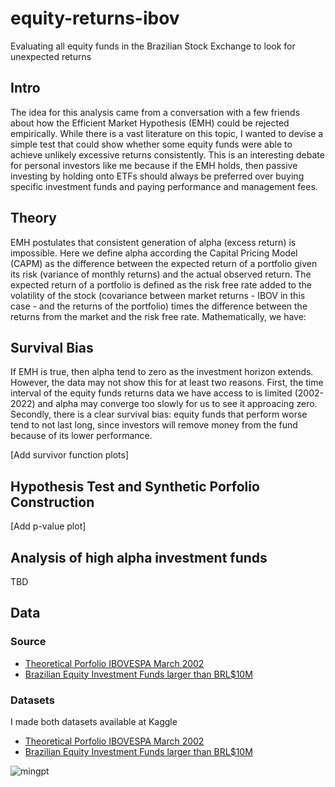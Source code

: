 # equity-returns-ibov
Evaluating all equity funds in the Brazilian Stock Exchange to look for unexpected returns

## Intro

The idea for this analysis came from a conversation with a few friends about how the Efficient Market Hypothesis (EMH) could be rejected empirically. While there is a vast literature on this topic, I wanted to devise a simple test that could show whether some equity funds were able to achieve unlikely excessive returns consistently. This is an interesting debate for personal investors like me because if the EMH holds, then passive investing by holding onto ETFs should always be preferred over buying specific investment funds and paying performance and management fees. 

## Theory

EMH postulates that consistent generation of alpha (excess return) is impossible. Here we define alpha according the Capital Pricing Model (CAPM) as the difference between the expected return of a portfolio given its risk (variance of monthly returns) and the actual observed return. The expected return of a portfolio is defined as the risk free rate added to the volatility of the stock (covariance between market returns - IBOV in this case - and the returns of the portfolio) times the difference between the returns from the market and the risk free rate. Mathematically, we have:


## Survival Bias

If EMH is true, then alpha tend to zero as the investment horizon extends. However, the data may not show this for at least two reasons. First, the time interval of the equity funds returns data we have access to is limited (2002-2022) and alpha may converge too slowly for us to see it approacing zero. Secondly, there is a clear survival bias: equity funds that perform worse tend to not last long, since investors will remove money from the fund because of its lower performance.

[Add survivor function plots]

## Hypothesis Test and Synthetic Porfolio Construction


[Add p-value plot]


## Analysis of high alpha investment funds

TBD

## Data

### Source

- [Theoretical Porfolio IBOVESPA March 2002](https://www.estadao.com.br/economia/ibovespa-nova-carteira-teorica-para-maio-a-agosto/)
- [Brazilian Equity Investment Funds larger than BRL$10M](https://www.kaggle.com/datasets/matheusdias1996/brazilian-investment-funds)


### Datasets

I made both datasets available at Kaggle
- [Theoretical Porfolio IBOVESPA March 2002](https://www.kaggle.com/datasets/matheusdias1996/carteira-teorica-ibov-mar2002)
- [Brazilian Equity Investment Funds larger than BRL$10M](https://www.kaggle.com/datasets/matheusdias1996/brazilian-investment-funds)

![mingpt](mingpt.jpg)

